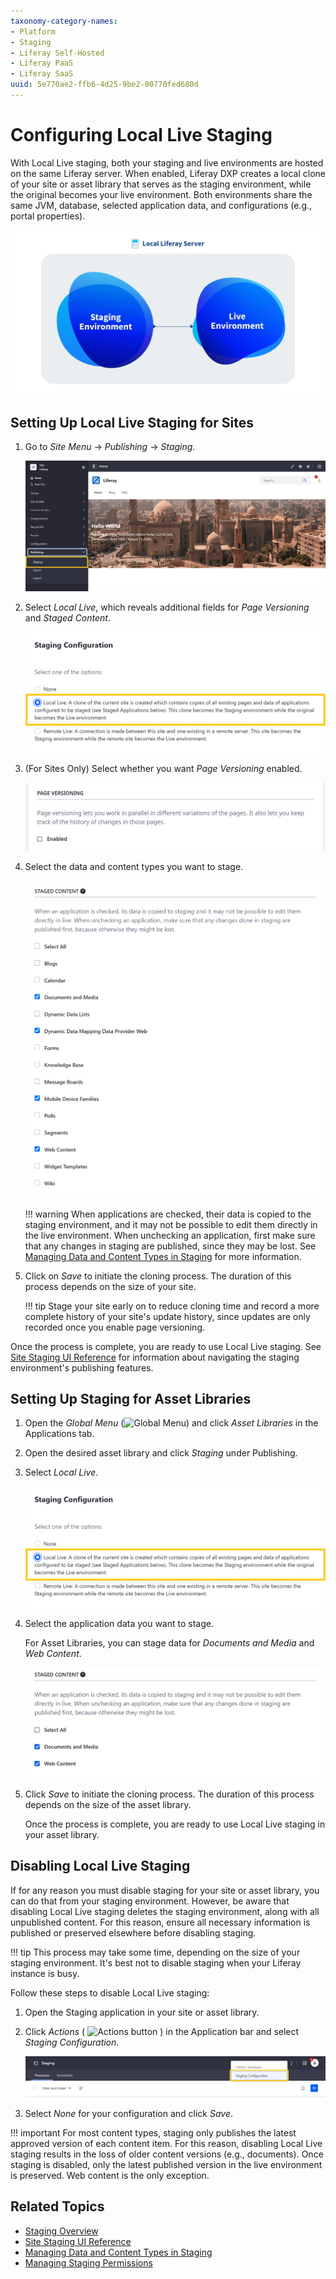 ```yaml
---
taxonomy-category-names:
- Platform
- Staging
- Liferay Self-Hosted
- Liferay PaaS
- Liferay SaaS
uuid: 5e770ae2-ffb6-4d25-9be2-00770fed680d
---
```


# Configuring Local Live Staging

With Local Live staging, both your staging and live environments are hosted on the same Liferay server. When enabled, Liferay DXP creates a local clone of your site or asset library that serves as the staging environment, while the original becomes your live environment. Both environments share the same JVM, database, selected application data, and configurations (e.g., portal properties).

![Local staging hosts both environments on the same server.](./configuring-local-live-staging/images/01.png)

## Setting Up Local Live Staging for Sites

1. Go to *Site Menu* &rarr; *Publishing* &rarr; *Staging*.

   ![Go to Staging in the Site Menu.](./configuring-local-live-staging/images/02.png)

1. Select *Local Live*, which reveals additional fields for *Page Versioning* and *Staged Content*.

   ![Select Local Live.](./configuring-local-live-staging/images/03.png)

1. (For Sites Only) Select whether you want *Page Versioning* enabled.

   ![Enable Page Versioning.](./configuring-local-live-staging/images/04.png)

1. Select the data and content types you want to stage.

   ![Select the data and content types you want to stage.](./configuring-local-live-staging/images/05.png)

   !!! warning
       When applications are checked, their data is copied to the staging environment, and it may not be possible to edit them directly in the live environment. When unchecking an application, first make sure that any changes in staging are published, since they may be lost. See [Managing Data and Content Types in Staging](./managing-data-and-content-types-in-staging.md) for more information.

1. Click on *Save* to initiate the cloning process. The duration of this process depends on the size of your site.

   !!! tip
       Stage your site early on to reduce cloning time and record a more complete history of your site's update history, since updates are only recorded once you enable page versioning.

Once the process is complete, you are ready to use Local Live staging. See [Site Staging UI Reference](./site-staging-ui-reference.md) for information about navigating the staging environment's publishing features.

## Setting Up Staging for Asset Libraries

1. Open the *Global Menu* (![Global Menu](../../../images/icon-applications-menu.png)) and click *Asset Libraries* in the Applications tab.

1. Open the desired asset library and click *Staging* under Publishing.

1. Select *Local Live*.

   ![Select Local Live.](./configuring-local-live-staging/images/06.png)

1. Select the application data you want to stage.

   For Asset Libraries, you can stage data for *Documents and Media* and *Web Content*.

   ![Select the application data you want to stage.](./configuring-local-live-staging/images/07.png)

1. Click *Save* to initiate the cloning process. The duration of this process depends on the size of the asset library.

   Once the process is complete, you are ready to use Local Live staging in your asset library.

## Disabling Local Live Staging

If for any reason you must disable staging for your site or asset library, you can do that from your staging environment. However, be aware that disabling Local Live staging deletes the staging environment, along with all unpublished content. For this reason, ensure all necessary information is published or preserved elsewhere before disabling staging.

!!! tip
    This process may take some time, depending on the size of your staging environment. It's best not to disable staging when your Liferay instance is busy.

Follow these steps to disable Local Live staging:

1. Open the Staging application in your site or asset library.

1. Click *Actions* ( ![Actions button](../../../images/icon-actions.png) ) in the Application bar and select *Staging Configuration*.

   ![Click the Actions button in the Application bar, and select Staging Configuration](./configuring-local-live-staging/images/08.png)

1. Select *None* for your configuration and click *Save*.

!!! important
    For most content types, staging only publishes the latest approved version of each content item. For this reason, disabling Local Live staging results in the loss of older content versions (e.g., documents). Once staging is disabled, only the latest published version in the live environment is preserved. Web content is the only exception.

## Related Topics

- [Staging Overview](../staging.md)
- [Site Staging UI Reference](./site-staging-ui-reference.md)
- [Managing Data and Content Types in Staging](./managing-data-and-content-types-in-staging.md)
- [Managing Staging Permissions](./managing-staging-permissions.md)
